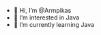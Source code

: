 - 👋 Hi, I’m @Armpikas
- 👀 I’m interested in Java
- 🌱 I’m currently learning Java

<!---
Armpikas/Armpikas is a ✨ special ✨ repository because its `README.md` (this file) appears on your GitHub profile.
You can click the Preview link to take a look at your changes.
--->

